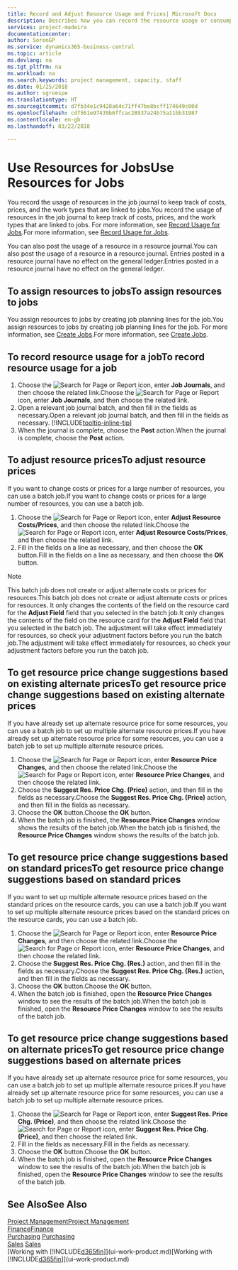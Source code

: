 ```yaml
---
title: Record and Adjust Resource Usage and Prices| Microsoft Docs
description: Describes how you can record the resource usage or consumption associated with a job, to keep track and manage costs, prices, and work types.
services: project-madeira
documentationcenter: 
author: SorenGP
ms.service: dynamics365-business-central
ms.topic: article
ms.devlang: na
ms.tgt_pltfrm: na
ms.workload: na
ms.search.keywords: project management, capacity, staff
ms.date: 01/25/2018
ms.author: sgroespe
ms.translationtype: HT
ms.sourcegitcommit: d7fb34e1c9428a64c71ff47be8bcff174649c00d
ms.openlocfilehash: cd7561e97439b6ffcac28937a24b75a11bb31987
ms.contentlocale: en-gb
ms.lasthandoff: 03/22/2018

---
```

# <a name="use-resources-for-jobs"></a><span data-ttu-id="ee800-103">Use Resources for Jobs</span><span class="sxs-lookup"><span data-stu-id="ee800-103">Use Resources for Jobs</span></span>
<span data-ttu-id="ee800-104">You record the usage of resources in the job journal to keep track of costs, prices, and the work types that are linked to jobs.</span><span class="sxs-lookup"><span data-stu-id="ee800-104">You record the usage of resources in the job journal to keep track of costs, prices, and the work types that are linked to jobs.</span></span> <span data-ttu-id="ee800-105">For more information, see [Record Usage for Jobs](projects-how-record-job-usage.md).</span><span class="sxs-lookup"><span data-stu-id="ee800-105">For more information, see [Record Usage for Jobs](projects-how-record-job-usage.md).</span></span>

<span data-ttu-id="ee800-106">You can also post the usage of a resource in a resource journal.</span><span class="sxs-lookup"><span data-stu-id="ee800-106">You can also post the usage of a resource in a resource journal.</span></span> <span data-ttu-id="ee800-107">Entries posted in a resource journal have no effect on the general ledger.</span><span class="sxs-lookup"><span data-stu-id="ee800-107">Entries posted in a resource journal have no effect on the general ledger.</span></span>

## <a name="to-assign-resources-to-jobs"></a><span data-ttu-id="ee800-108">To assign resources to jobs</span><span class="sxs-lookup"><span data-stu-id="ee800-108">To assign resources to jobs</span></span>
<span data-ttu-id="ee800-109">You assign resources to jobs by creating job planning lines for the job.</span><span class="sxs-lookup"><span data-stu-id="ee800-109">You assign resources to jobs by creating job planning lines for the job.</span></span> <span data-ttu-id="ee800-110">For more information, see [Create Jobs](projects-how-create-jobs.md).</span><span class="sxs-lookup"><span data-stu-id="ee800-110">For more information, see [Create Jobs](projects-how-create-jobs.md).</span></span>

## <a name="to-record-resource-usage-for-a-job"></a><span data-ttu-id="ee800-111">To record resource usage for a job</span><span class="sxs-lookup"><span data-stu-id="ee800-111">To record resource usage for a job</span></span>
1. <span data-ttu-id="ee800-112">Choose the ![Search for Page or Report](media/ui-search/search_small.png "Search for Page or Report icon") icon, enter **Job Journals**, and then choose the related link.</span><span class="sxs-lookup"><span data-stu-id="ee800-112">Choose the ![Search for Page or Report](media/ui-search/search_small.png "Search for Page or Report icon") icon, enter **Job Journals**, and then choose the related link.</span></span>
2. <span data-ttu-id="ee800-113">Open a relevant job journal batch, and then fill in the fields as necessary.</span><span class="sxs-lookup"><span data-stu-id="ee800-113">Open a relevant job journal batch, and then fill in the fields as necessary.</span></span> [!INCLUDE[tooltip-inline-tip](includes/tooltip-inline-tip_md.md)]
3. <span data-ttu-id="ee800-114">When the journal is complete, choose the **Post** action.</span><span class="sxs-lookup"><span data-stu-id="ee800-114">When the journal is complete, choose the **Post** action.</span></span>

## <a name="to-adjust-resource-prices"></a><span data-ttu-id="ee800-115">To adjust resource prices</span><span class="sxs-lookup"><span data-stu-id="ee800-115">To adjust resource prices</span></span>
<span data-ttu-id="ee800-116">If you want to change costs or prices for a large number of resources, you can use a batch job.</span><span class="sxs-lookup"><span data-stu-id="ee800-116">If you want to change costs or prices for a large number of resources, you can use a batch job.</span></span>  

1. <span data-ttu-id="ee800-117">Choose the ![Search for Page or Report](media/ui-search/search_small.png "Search for Page or Report icon") icon, enter **Adjust Resource Costs/Prices**, and then choose the related link.</span><span class="sxs-lookup"><span data-stu-id="ee800-117">Choose the ![Search for Page or Report](media/ui-search/search_small.png "Search for Page or Report icon") icon, enter **Adjust Resource Costs/Prices**, and then choose the related link.</span></span>
2. <span data-ttu-id="ee800-118">Fill in the fields on a line as necessary, and then choose the **OK** button.</span><span class="sxs-lookup"><span data-stu-id="ee800-118">Fill in the fields on a line as necessary, and then choose the **OK** button.</span></span>

> [!NOTE]  
>   <span data-ttu-id="ee800-119">This batch job does not create or adjust alternate costs or prices for resources.</span><span class="sxs-lookup"><span data-stu-id="ee800-119">This batch job does not create or adjust alternate costs or prices for resources.</span></span> <span data-ttu-id="ee800-120">It only changes the contents of the field on the resource card for the **Adjust Field** field that you selected in the batch job.</span><span class="sxs-lookup"><span data-stu-id="ee800-120">It only changes the contents of the field on the resource card for the **Adjust Field** field that you selected in the batch job.</span></span> <span data-ttu-id="ee800-121">The adjustment will take effect immediately for resources, so check your adjustment factors before you run the batch job.</span><span class="sxs-lookup"><span data-stu-id="ee800-121">The adjustment will take effect immediately for resources, so check your adjustment factors before you run the batch job.</span></span>

## <a name="to-get-resource-price-change-suggestions-based-on-existing-alternate-prices"></a><span data-ttu-id="ee800-122">To get resource price change suggestions based on existing alternate prices</span><span class="sxs-lookup"><span data-stu-id="ee800-122">To get resource price change suggestions based on existing alternate prices</span></span>
<span data-ttu-id="ee800-123">If you have already set up alternate resource price for some resources, you can use a batch job to set up multiple alternate resource prices.</span><span class="sxs-lookup"><span data-stu-id="ee800-123">If you have already set up alternate resource price for some resources, you can use a batch job to set up multiple alternate resource prices.</span></span>

1. <span data-ttu-id="ee800-124">Choose the ![Search for Page or Report](media/ui-search/search_small.png "Search for Page or Report icon") icon, enter **Resource Price Changes**, and then choose the related link.</span><span class="sxs-lookup"><span data-stu-id="ee800-124">Choose the ![Search for Page or Report](media/ui-search/search_small.png "Search for Page or Report icon") icon, enter **Resource Price Changes**, and then choose the related link.</span></span>
2. <span data-ttu-id="ee800-125">Choose the **Suggest Res. Price Chg. (Price)** action, and then fill in the fields as necessary.</span><span class="sxs-lookup"><span data-stu-id="ee800-125">Choose the **Suggest Res. Price Chg. (Price)** action, and then fill in the fields as necessary.</span></span>
3. <span data-ttu-id="ee800-126">Choose the **OK** button.</span><span class="sxs-lookup"><span data-stu-id="ee800-126">Choose the **OK** button.</span></span>  
4. <span data-ttu-id="ee800-127">When the batch job is finished, the **Resource Price Changes** window shows the results of the batch job.</span><span class="sxs-lookup"><span data-stu-id="ee800-127">When the batch job is finished, the **Resource Price Changes** window shows the results of the batch job.</span></span>

## <a name="to-get-resource-price-change-suggestions-based-on-standard-prices"></a><span data-ttu-id="ee800-128">To get resource price change suggestions based on standard prices</span><span class="sxs-lookup"><span data-stu-id="ee800-128">To get resource price change suggestions based on standard prices</span></span>
<span data-ttu-id="ee800-129">If you want to set up multiple alternate resource prices based on the standard prices on the resource cards, you can use a batch job.</span><span class="sxs-lookup"><span data-stu-id="ee800-129">If you want to set up multiple alternate resource prices based on the standard prices on the resource cards, you can use a batch job.</span></span>  

1. <span data-ttu-id="ee800-130">Choose the ![Search for Page or Report](media/ui-search/search_small.png "Search for Page or Report icon") icon, enter **Resource Price Changes**, and then choose the related link.</span><span class="sxs-lookup"><span data-stu-id="ee800-130">Choose the ![Search for Page or Report](media/ui-search/search_small.png "Search for Page or Report icon") icon, enter **Resource Price Changes**, and then choose the related link.</span></span>
2. <span data-ttu-id="ee800-131">Choose the **Suggest Res. Price Chg. (Res.)** action, and then fill in the fields as necessary.</span><span class="sxs-lookup"><span data-stu-id="ee800-131">Choose the **Suggest Res. Price Chg. (Res.)** action, and then fill in the fields as necessary.</span></span>  
3. <span data-ttu-id="ee800-132">Choose the **OK** button.</span><span class="sxs-lookup"><span data-stu-id="ee800-132">Choose the **OK** button.</span></span>  
4. <span data-ttu-id="ee800-133">When the batch job is finished, open the **Resource Price Changes** window to see the results of the batch job.</span><span class="sxs-lookup"><span data-stu-id="ee800-133">When the batch job is finished, open the **Resource Price Changes** window to see the results of the batch job.</span></span>

## <a name="to-get-resource-price-change-suggestions-based-on-alternate-prices"></a><span data-ttu-id="ee800-134">To get resource price change suggestions based on alternate prices</span><span class="sxs-lookup"><span data-stu-id="ee800-134">To get resource price change suggestions based on alternate prices</span></span>
<span data-ttu-id="ee800-135">If you have already set up alternate resource price for some resources, you can use a batch job to set up multiple alternate resource prices.</span><span class="sxs-lookup"><span data-stu-id="ee800-135">If you have already set up alternate resource price for some resources, you can use a batch job to set up multiple alternate resource prices.</span></span>

1. <span data-ttu-id="ee800-136">Choose the ![Search for Page or Report](media/ui-search/search_small.png "Search for Page or Report icon") icon, enter **Suggest Res. Price Chg. (Price)**, and then choose the related link.</span><span class="sxs-lookup"><span data-stu-id="ee800-136">Choose the ![Search for Page or Report](media/ui-search/search_small.png "Search for Page or Report icon") icon, enter **Suggest Res. Price Chg. (Price)**, and then choose the related link.</span></span>  
2. <span data-ttu-id="ee800-137">Fill in the fields as necessary.</span><span class="sxs-lookup"><span data-stu-id="ee800-137">Fill in the fields as necessary.</span></span>
3. <span data-ttu-id="ee800-138">Choose the **OK** button.</span><span class="sxs-lookup"><span data-stu-id="ee800-138">Choose the **OK** button.</span></span>  
4. <span data-ttu-id="ee800-139">When the batch job is finished, open the **Resource Price Changes** window to see the results of the batch job.</span><span class="sxs-lookup"><span data-stu-id="ee800-139">When the batch job is finished, open the **Resource Price Changes** window to see the results of the batch job.</span></span>

## <a name="see-also"></a><span data-ttu-id="ee800-140">See Also</span><span class="sxs-lookup"><span data-stu-id="ee800-140">See Also</span></span>
[<span data-ttu-id="ee800-141">Project Management</span><span class="sxs-lookup"><span data-stu-id="ee800-141">Project Management</span></span>](projects-manage-projects.md)  
[<span data-ttu-id="ee800-142">Finance</span><span class="sxs-lookup"><span data-stu-id="ee800-142">Finance</span></span>](finance.md)  
<span data-ttu-id="ee800-143">[Purchasing](purchasing-manage-purchasing.md)       </span><span class="sxs-lookup"><span data-stu-id="ee800-143">[Purchasing](purchasing-manage-purchasing.md)       </span></span>  
<span data-ttu-id="ee800-144">[Sales](sales-manage-sales.md)   </span><span class="sxs-lookup"><span data-stu-id="ee800-144">[Sales](sales-manage-sales.md)   </span></span>  
<span data-ttu-id="ee800-145">[Working with [!INCLUDE[d365fin](includes/d365fin_md.md)]](ui-work-product.md)</span><span class="sxs-lookup"><span data-stu-id="ee800-145">[Working with [!INCLUDE[d365fin](includes/d365fin_md.md)]](ui-work-product.md)</span></span>  

